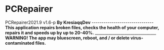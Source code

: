 # PCRepairer
PCRepairer2021.9 v1.6-p **By KresiaqqDev**
*-------------------------------*
**This application repairs broken files, checks the health of your computer, repairs it and speeds up by up to 20-40%.**
*_______________________________* 
**WARNING! The app may bluescreen, reboot, and / or delete virus-contaminated files.**

